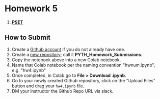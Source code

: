 <!---
{"next":"Homework/final.md","title":"Homework 5 DUE - 7/18"}
-->

# Homework 5

1. **[PSET](https://github.com/mottaquikarim/PYTH2/blob/master/src/PSETS/nb/homework_pandas_1.ipynb)**

## How to Submit

1. Create a [Github account](https://github.com/) if you do not already have one.
2. Create a [new repository](https://github.com/new); call it **PYTH_Homework_Submissions**.
3. Copy the notebook above into a new Colab notebook.
4. Name that Colab notebook per the naming convention "hwnum.ipynb", e.g. "hw4.ipynb"
5. Once completed, in Colab go to **File > Download .ipynb**.
6. Go to your newly created Github repository, click on the "Upload Files" button and drag your `hw4.ipynb` file.
7. DM your instructor the Github Repo URL via slack.

<!--
## Data sets

* **[OMDB Movies | Local](https://raw.githubusercontent.com/mottaquikarim/PythonProgramming/master/raw_data/movies_rated.csv)**
	* *You can download a version of the Adventureworks Cycles dataset directly from this Github Repo* 

## Problems

1. **Import the data CSV as dataframe** *(See above for link to dataset)*
2. **Print first 5 rows**
3. **Print out the num rows and cols in the dataset**
4. **Print out column names**
5. **Print out the column data types**
6. **How many unique genres are available in the dataset?**
7. **How many movies are available per genre?**
8. **What are the top 5 R-rated movies?** *(hint: Boolean filters needed! Then sorting!)*
9. **What is the average Rotten Tomatoes score for all available films?**
10. **Same question as above, but for the top 5 films**
11. **What is the Five Number Summary like for top rated films as per IMDB?**
12. **Find the ratio between Rotten Tomato rating vs IMDB rating for all films. Update the dataframe to include a `Ratings Ratio` column *(inplace)***.
13. **Find the top 3 ratings ratio movies (rated higher on IMBD compared to Rotten Tomatoes)**
14. **Find the top 3 ratings ratio movies (rated higher on IMBD compared to Rotten Tomatoes)**

## How to Submit

1. Name the Colab notebook with your answers per the naming convention "<your_name>_hwnum.ipynb", e.g. "taq_karim_hw1.ipynb"
2. Grant edit access to your instructor.
3. DM the file link to your instructor via Slack.

-->
